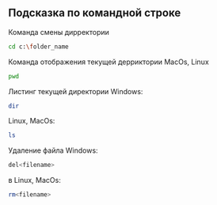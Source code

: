 ## Подсказка по командной строке

Команда смены дирректории 
```sh
cd c:\folder_name
```

Команда отображения текущей дерриктории MacOs, Linux
```sh
pwd
```
Листинг текущей директории 
Windows:
```sh
dir
```
Linux, MacOs:
```sh
ls
````

Удаление файла Windows:

```sh
del<filename>
```

в Linux, MacOs:
```sh
rm<filename>
```
